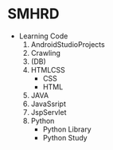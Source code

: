 # SMHRD

- Learning Code
    1. AndroidStudioProjects
    2. Crawling
    3. (DB)
    4. HTMLCSS
        - CSS
        - HTML
    5. JAVA
    6. JavaSsript
    7. JspServlet
    8. Python
        - Python Library
        - Python Study
